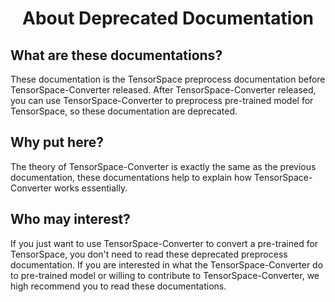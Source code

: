 <h1 align=center>About Deprecated Documentation</h1>

## What are these documentations?

These documentation is the TensorSpace preprocess documentation before TensorSpace-Converter released. After TensorSpace-Converter released, you can use TensorSpace-Converter to preprocess pre-trained model for TensorSpace, so these documentation are deprecated.

## Why put here?

The theory of TensorSpace-Converter is exactly the same as the previous documentation, these documentations help to explain how TensorSpace-Converter works essentially.

## Who may interest?

If you just want to use TensorSpace-Converter to convert a pre-trained for TensorSpace, you don't need to read these deprecated preprocess documentation. If you are interested in what the TensorSpace-Converter do to pre-trained model or willing to contribute to TensorSpace-Converter, we high recommend you to read these documentations.